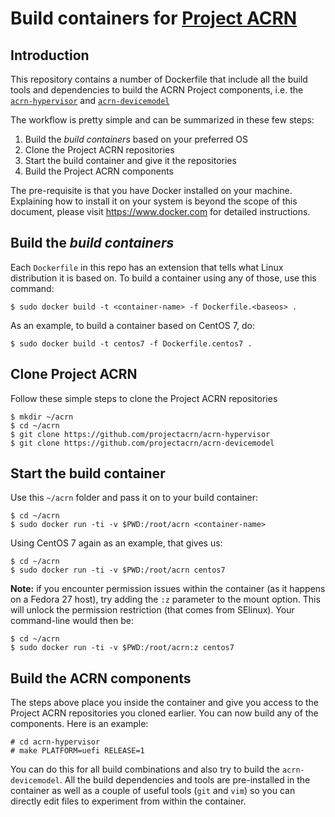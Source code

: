 # Build containers for [Project ACRN](https://projectacrn.org)

## Introduction

This repository contains a number of Dockerfile that include
all the build tools and dependencies to build the ACRN Project
components, i.e. the [`acrn-hypervisor`](https://github.com/projectacrn/acrn-hypervisor) and [`acrn-devicemodel`](https://github.com/projectacrn/acrn-devicemodel)

The workflow is pretty simple and can be summarized in these few steps:

1. Build the *build containers* based on your preferred OS
1. Clone the Project ACRN repositories
1. Start the build container and give it the repositories
1. Build the Project ACRN components

The pre-requisite is that you have Docker installed on your machine.
Explaining how to install it on your system is beyond the scope of this
document, please visit https://www.docker.com for detailed instructions.

## Build the *build containers*

Each `Dockerfile` in this repo has an extension that tells what Linux
distribution it is based on. To build a container using any of those,
use this command:
```
$ sudo docker build -t <container-name> -f Dockerfile.<baseos> .
```

As an example, to build a container based on CentOS 7, do:
```
$ sudo docker build -t centos7 -f Dockerfile.centos7 .
```

## Clone Project ACRN

Follow these simple steps to clone the Project ACRN repositories
```
$ mkdir ~/acrn
$ cd ~/acrn
$ git clone https://github.com/projectacrn/acrn-hypervisor
$ git clone https://github.com/projectacrn/acrn-devicemodel
```

## Start the build container

Use this `~/acrn` folder and pass it on to your build container:
```
$ cd ~/acrn
$ sudo docker run -ti -v $PWD:/root/acrn <container-name>
```

Using CentOS 7 again as an example, that gives us:
```
$ cd ~/acrn
$ sudo docker run -ti -v $PWD:/root/acrn centos7
```

**Note:** if you encounter permission issues within the container (as it
happens on a Fedora 27 host), try adding the `:z` parameter to the mount option.
This will unlock the permission restriction (that comes from SElinux). Your
command-line would then be:
```
$ cd ~/acrn
$ sudo docker run -ti -v $PWD:/root/acrn:z centos7
```

## Build the ACRN components

The steps above place you inside the container and give you access to
the Project ACRN repositories you cloned earlier. You can now build any
of the components. Here is an example:
```
# cd acrn-hypervisor
# make PLATFORM=uefi RELEASE=1
```

You can do this for all build combinations and also try to build the `acrn-devicemodel`.
All the build dependencies and tools are pre-installed in the container as well as a
couple of useful tools (`git` and `vim`) so you can directly edit files to experiment
from within the container.
